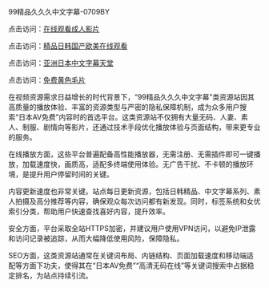 99精品久久久中文字幕-0709BY

点击访问：<a href="https://heiliaoga6s9v.pages.dev">在线观看成人影片</a>

点击访问：<a href="https://heiliaoxqkkct.pages.dev">精品日韩国产欧美在线观看</a>

点击访问：<a href="https://heiliao2dmwwy.pages.dev">亚洲日本中文字幕天堂</a>

点击访问：<a href="https://heiliaowzu4ur.pages.dev">免费黄色毛片</a>

在视频资源需求日益增长的时代背景下，“99精品久久久中文字幕”类资源站因其高质量的播放体验、丰富的资源类型与严密的隐私保障机制，成为众多用户搜索“日本AV免费”内容时的首选平台。这类资源站不仅拥有大量无码、人妻、素人、制服、剧情向等影片，还通过技术手段优化播放体验与页面结构，带来更专业的服务。

在线播放方面，这些平台普遍配备高性能播放器，无需注册、无需插件即可一键播放，加载速度快，画质高，适配多终端使用体验。无广告干扰、不卡顿的播放环境，是提升用户停留时间的关键。

内容更新速度也非常关键。站点每日更新资源，包括日韩精品、中文字幕系列、素人拍摄及高分推荐等内容，确保观众每次访问都有新发现。同时，标签系统和女优索引分类，帮助用户快速查找喜好内容，提升效率。

安全方面，平台采取全站HTTPS加密，并建议用户使用VPN访问，以避免IP泄露和访问记录被追踪，从而大幅降低使用风险，保障隐私。

SEO方面，这类资源站通常在关键词布局、内链结构、页面加载速度和移动端适配等方面下功夫，使得其在“日本AV免费”“高清无码在线”等关键词搜索中占据稳定排名，为站点持续引流。

<span style="display:none;">[Canonical link]( https://github.com/biyu220012/849858 ）</span>
